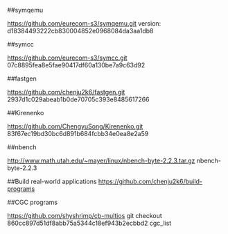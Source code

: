 ##symqemu

https://github.com/eurecom-s3/symqemu.git
version: d18384493222cb830004852e0968084da3aa1db8

##symcc

https://github.com/eurecom-s3/symcc.git
07c8895fea8e5fae90417df60a130be7a9c63d92

##fastgen

https://github.com/chenju2k6/fastgen.git
2937d1c029abeab1b0de70705c393e8485617266

##Kirenenko

https://github.com/ChengyuSong/Kirenenko.git
83f67ec19bd30bc6d891b684fcbb34e0ea8e2a59

##nbench

http://www.math.utah.edu/~mayer/linux/nbench-byte-2.2.3.tar.gz
nbench-byte-2.2.3

##Build real-world applications
https://github.com/chenju2k6/build-programs

##CGC programs

https://github.com/shyshrimp/cb-multios
git checkout 860cc897d51df8abb75a5344c18ef943b2ecbbd2
cgc_list





